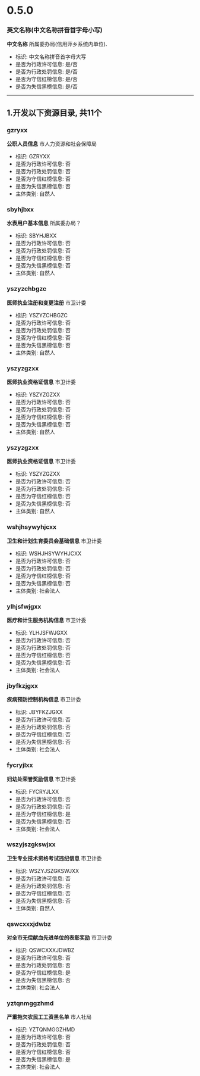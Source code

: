 # 0.5.0

### 英文名称(中文名称拼音首字母小写)

**中文名称** 所属委办局(信用萍乡系统内单位).

* 标识: 中文名称拼音首字母大写
* 是否为行政许可信息: 是/否
* 是否为行政处罚信息: 是/否
* 是否为守信红榜信息: 是/否
* 是否为失信黑榜信息: 是/否

---

## 1.开发以下资源目录, 共11个

### gzryxx

**公职人员信息** 市人力资源和社会保障局

* 标识: GZRYXX
* 是否为行政许可信息: 否
* 是否为行政处罚信息: 否
* 是否为守信红榜信息: 否
* 是否为失信黑榜信息: 否
* 主体类别: 自然人

### sbyhjbxx

**水表用户基本信息** 所属委办局？

* 标识: SBYHJBXX
* 是否为行政许可信息: 否
* 是否为行政处罚信息: 否
* 是否为守信红榜信息: 否
* 是否为失信黑榜信息: 否
* 主体类别: 自然人

### yszyzchbgzc

**医师执业注册和变更注册** 市卫计委

* 标识: YSZYZCHBGZC
* 是否为行政许可信息: 否
* 是否为行政处罚信息: 否
* 是否为守信红榜信息: 否
* 是否为失信黑榜信息: 否
* 主体类别: 自然人

### yszyzgzxx

**医师执业资格证信息** 市卫计委

* 标识: YSZYZGZXX
* 是否为行政许可信息: 否
* 是否为行政处罚信息: 否
* 是否为守信红榜信息: 否
* 是否为失信黑榜信息: 否
* 主体类别: 自然人

### yszyzgzxx

**医师执业资格证信息** 市卫计委

* 标识: YSZYZGZXX
* 是否为行政许可信息: 否
* 是否为行政处罚信息: 否
* 是否为守信红榜信息: 否
* 是否为失信黑榜信息: 否
* 主体类别: 自然人

### wshjhsywyhjcxx

**卫生和计划生育委员会基础信息** 市卫计委

* 标识: WSHJHSYWYHJCXX
* 是否为行政许可信息: 否
* 是否为行政处罚信息: 否
* 是否为守信红榜信息: 否
* 是否为失信黑榜信息: 否
* 主体类别: 社会法人

### ylhjsfwjgxx

**医疗和计生服务机构信息** 市卫计委

* 标识: YLHJSFWJGXX
* 是否为行政许可信息: 否
* 是否为行政处罚信息: 否
* 是否为守信红榜信息: 否
* 是否为失信黑榜信息: 否
* 主体类别: 社会法人


### jbyfkzjgxx

**疾病预防控制机构信息** 市卫计委

* 标识: JBYFKZJGXX
* 是否为行政许可信息: 否
* 是否为行政处罚信息: 否
* 是否为守信红榜信息: 否
* 是否为失信黑榜信息: 否
* 主体类别: 社会法人

### fycryjlxx

**妇幼处荣誉奖励信息** 市卫计委

* 标识: FYCRYJLXX
* 是否为行政许可信息: 否
* 是否为行政处罚信息: 否
* 是否为守信红榜信息: 是
* 是否为失信黑榜信息: 否
* 主体类别: 社会法人

### wszyjszgkswjxx

**卫生专业技术资格考试违纪信息** 市卫计委

* 标识: WSZYJSZGKSWJXX
* 是否为行政许可信息: 否
* 是否为行政处罚信息: 否
* 是否为守信红榜信息: 否
* 是否为失信黑榜信息: 否
* 主体类别: 自然人

### qswcxxxjdwbz

**对全市无偿献血先进单位的表彰奖励** 市卫计委

* 标识: QSWCXXXJDWBZ
* 是否为行政许可信息: 否
* 是否为行政处罚信息: 否
* 是否为守信红榜信息: 是
* 是否为失信黑榜信息: 否
* 主体类别: 社会法人

### yztqnmggzhmd

**严重拖欠农民工工资黑名单** 市人社局

* 标识: YZTQNMGGZHMD
* 是否为行政许可信息: 否
* 是否为行政处罚信息: 否
* 是否为守信红榜信息: 否
* 是否为失信黑榜信息: 是
* 主体类别: 社会法人